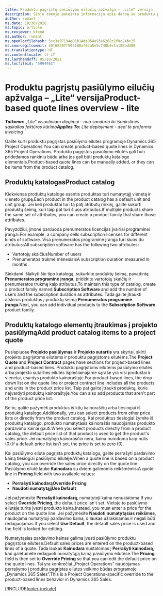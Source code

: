 ```yaml
---
title: Produktu pagrįstų pasiūlymo eilučių apžvalga – „Lite“ versija
description: Šioje temoje pateikta informacija apie darbą su produktu pagrįstomis pasiūlymo eilutėmis.
author: rumant
ms.date: 10/30/2020
ms.topic: article
ms.reviewer: kfend
ms.author: rumant
ms.openlocfilehash: 5cc3a97194e01b14de054a93a6268c1f0c24bc25
ms.sourcegitcommit: 40f68387f594180af64a5e5c748b6efa188bd300
ms.translationtype: HT
ms.contentlocale: lt-LT
ms.lasthandoff: 05/10/2021
ms.locfileid: "5994461"
---
```

# <a name="product-based-quote-lines-overview---lite"></a><span data-ttu-id="f46fa-103">Produktu pagrįstų pasiūlymo eilučių apžvalga – „Lite“ versija</span><span class="sxs-lookup"><span data-stu-id="f46fa-103">Product-based quote lines overview - lite</span></span>

<span data-ttu-id="f46fa-104">_**Taikoma:** „Lite“ visuotiniam diegimui – nuo sandorio iki išankstinės sąskaitos faktūros kūrimo_</span><span class="sxs-lookup"><span data-stu-id="f46fa-104">_**Applies To:** Lite deployment - deal to proforma invoicing_</span></span>

<span data-ttu-id="f46fa-105">Galite kurti produktu pagrįstas pasiūlymo eilutes programoje Dynamics 365 Project Operations.</span><span class="sxs-lookup"><span data-stu-id="f46fa-105">You can create product-based quote lines in Dynamics 365 Project Operations.</span></span> <span data-ttu-id="f46fa-106">Produktu pagrįstos pasiūlymo eilutės gali būti pridedamos rankiniu būdu arba jos gali būti produktų katalogo elementais.</span><span class="sxs-lookup"><span data-stu-id="f46fa-106">Product-based quote lines can be manually added, or they can be items from the product catalog.</span></span>

## <a name="product-catalog"></a><span data-ttu-id="f46fa-107">Produktų katalogas</span><span class="sxs-lookup"><span data-stu-id="f46fa-107">Product catalog</span></span>

<span data-ttu-id="f46fa-108">Kiekvienas produktų kataloge esantis produktas turi numatytąjį vienetą ir vieneto grupę.</span><span class="sxs-lookup"><span data-stu-id="f46fa-108">Each product in the product catalog has a default unit and unit group.</span></span> <span data-ttu-id="f46fa-109">Jei keli produktai turi tą patį atributų rinkinį, galite sukurti produktų šeimą, kuri taip pat turi šiuos atributus.</span><span class="sxs-lookup"><span data-stu-id="f46fa-109">If multiple products share the same set of attributes, you can create a product family that share those attributes.</span></span> 

<span data-ttu-id="f46fa-110">Pavyzdžiui, įmonė parduoda prenumeratos licencijas įvairiai programinei įrangai.</span><span class="sxs-lookup"><span data-stu-id="f46fa-110">For example, a company sells subscription licenses for different kinds of software.</span></span> <span data-ttu-id="f46fa-111">Visa prenumeratos programinė įranga turi šiuos du atributus:</span><span class="sxs-lookup"><span data-stu-id="f46fa-111">All subscription software has the following two attributes:</span></span>

- <span data-ttu-id="f46fa-112">Vartotojų skaičius</span><span class="sxs-lookup"><span data-stu-id="f46fa-112">Number of users</span></span>
- <span data-ttu-id="f46fa-113">Prenumeratos trukmė mėnesiais</span><span class="sxs-lookup"><span data-stu-id="f46fa-113">A subscription duration measured in months</span></span>

<span data-ttu-id="f46fa-114">Siekdami išlaikyti šio tipo katalogą, sukurkite produktų šeimą, pavadintą **Prenumeratos programinė įranga**, pridėkite vartotojų skaičių ir prenumeratos trukmę kaip atributus.</span><span class="sxs-lookup"><span data-stu-id="f46fa-114">To maintain this type of catalog, create a product family named **Subscription Software** and add the number of users and the subscription duration as attributes.</span></span> <span data-ttu-id="f46fa-115">Tada galite įtraukti atskirus produktus į produktų šeimą **Prenumeratos programinė įranga**.</span><span class="sxs-lookup"><span data-stu-id="f46fa-115">Next, you can add individual products to the **Subscription Software** product family.</span></span>

## <a name="add-product-catalog-items-to-a-project-quote"></a><span data-ttu-id="f46fa-116">Produktų katalogo elementų įtraukimas į projekto pasiūlymą</span><span class="sxs-lookup"><span data-stu-id="f46fa-116">Add product catalog items to a project quote</span></span>

<span data-ttu-id="f46fa-117">Puslapiuose **Projekto pasiūlymas** ir **Projekto sutartis** yra skyriai, skirti projektu pagrįstoms eilutėms ir produktu pagrįstoms eilutėms.</span><span class="sxs-lookup"><span data-stu-id="f46fa-117">The **Project Quote** and **Project Contract** pages have sections for project-based lines and product-based lines.</span></span> <span data-ttu-id="f46fa-118">Produktu pagrįstoms eilutėms pasiūlymo eilutės arba projekto sutarties eilutės išplečiamajame sąraše yra visi produktai ir vienetai, esantys produkto kainoraštyje.</span><span class="sxs-lookup"><span data-stu-id="f46fa-118">For product-based lines, the drop-down list on the quote line or project contract line includes all the products and units in the product price list.</span></span> <span data-ttu-id="f46fa-119">Taip pat galite įtraukti produktų, kurie neįvardyti produktų kainoraštyje.</span><span class="sxs-lookup"><span data-stu-id="f46fa-119">You can also add products that aren't part of the product price list.</span></span>

<span data-ttu-id="f46fa-120">Be to, galite pažymėti produktus iš kitų kainoraščių arba tiesiogiai iš produktų katalogo.</span><span class="sxs-lookup"><span data-stu-id="f46fa-120">Additionally, you can select products from other price lists or directly from the product catalog.</span></span> <span data-ttu-id="f46fa-121">Kai produktus tiesiogiai žymite iš produktų katalogo, produkto numatytasis kainoraštis naudojamas produkto pardavimo kainai gauti.</span><span class="sxs-lookup"><span data-stu-id="f46fa-121">When you select products directly from a product catalog, the default price list of that product is used to get the product's sales price.</span></span> <span data-ttu-id="f46fa-122">Jei numatytojo kainoraščio nėra, kaina nurodoma kaip nulis (0).</span><span class="sxs-lookup"><span data-stu-id="f46fa-122">If a default price list isn't set, the price is set to zero (0).</span></span>

<span data-ttu-id="f46fa-123">Kai pasiūlymo eilutė pagrįsta produktų katalogu, galite perrašyti pardavimo kainą tiesiogiai pasiūlymo eilutėje.</span><span class="sxs-lookup"><span data-stu-id="f46fa-123">When a quote line is based on a product catalog, you can override the sales price directly on the quote line.</span></span> <span data-ttu-id="f46fa-124">Pasiūlymo eilutė lauke **Kainodara** su dviem galimomis reikšmėmis:</span><span class="sxs-lookup"><span data-stu-id="f46fa-124">A quote line in **Pricing** field with two available values:</span></span>

- <span data-ttu-id="f46fa-125">**Perrašyti kainodarą**</span><span class="sxs-lookup"><span data-stu-id="f46fa-125">**Override Pricing**</span></span>
- <span data-ttu-id="f46fa-126">**Naudoti numatytąjį**</span><span class="sxs-lookup"><span data-stu-id="f46fa-126">**Use Default**</span></span>

<span data-ttu-id="f46fa-127">Jei pažymėsite **Perrašyti kainodarą**, numatytoji kaina nenustatoma.</span><span class="sxs-lookup"><span data-stu-id="f46fa-127">If you select **Override Pricing**, the default price isn't set.</span></span> <span data-ttu-id="f46fa-128">Vietoje to pasiūlymo eilutėje turite įvesti produkto kainą.</span><span class="sxs-lookup"><span data-stu-id="f46fa-128">Instead, you must enter a price for the product on the quote line.</span></span> <span data-ttu-id="f46fa-129">Jei pažymėsite **Naudoti numatytąsias reikšmes**, naudojama numatytoji pardavimo kaina, o laukas užrakinamas ir negali būti redaguojamas.</span><span class="sxs-lookup"><span data-stu-id="f46fa-129">If you select **Use Default**, the default sales price is used and the field is locked for editing.</span></span>

<span data-ttu-id="f46fa-130">Numatytąsias pardavimo kainas galima įvesti pasiūlymo produktu pagrįstose eilutėse.</span><span class="sxs-lookup"><span data-stu-id="f46fa-130">Default sales prices are entered on the product-based lines of a quote.</span></span> <span data-ttu-id="f46fa-131">Tada laukas **Kainodara** nustatomas į **Perrašyti kainodarą**, kad galėtumėte redaguoti numatytąją kainą pasiūlymo eilutėse.</span><span class="sxs-lookup"><span data-stu-id="f46fa-131">The **Pricing** field is then set to **Override Pricing** so that you can edit the default price on the quote lines.</span></span> <span data-ttu-id="f46fa-132">Tai yra konkrečiai „Project Operations” naudojamas perrašymo į produktu pagrįstas eilutes veikimo būdas programoje „Dynamics 365 Sales”.</span><span class="sxs-lookup"><span data-stu-id="f46fa-132">This is a Project Operations-specific override to the product-based lines behavior in Dynamics 365 Sales.</span></span>


[!INCLUDE[footer-include](../../includes/footer-banner.md)]